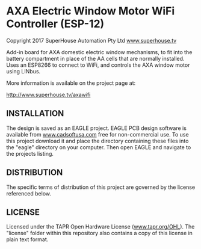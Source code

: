 AXA Electric Window Motor WiFi Controller (ESP-12)
===================================================
Copyright 2017 SuperHouse Automation Pty Ltd  www.superhouse.tv  

Add-in board for AXA domestic electric window mechanisms, to fit into
the battery compartment in place of the AA cells that are normally
installed. Uses an ESP8266 to connect to WiFi, and controls the AXA
window motor using LINbus.

More information is available on the project page at:

  http://www.superhouse.tv/axawifi


INSTALLATION
------------
The design is saved as an EAGLE project. EAGLE PCB design software is
available from www.cadsoftusa.com free for non-commercial use. To use
this project download it and place the directory containing these files
into the "eagle" directory on your computer. Then open EAGLE and
navigate to the projects listing.


DISTRIBUTION
------------
The specific terms of distribution of this project are governed by the
license referenced below.


LICENSE
-------
Licensed under the TAPR Open Hardware License (www.tapr.org/OHL).
The "license" folder within this repository also contains a copy of
this license in plain text format.

